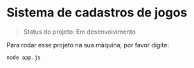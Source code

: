 <h1>Sistema de cadastros de jogos</h1> 

> Status do projeto: Em desenvolvimento

Para rodar esse projeto na sua máquina, por favor digite:

```
node app.js
```
